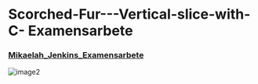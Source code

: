 # Scorched-Fur---Vertical-slice-with-C- Examensarbete

### [Mikaelah_Jenkins_Examensarbete](https://github.com/MikaelahJ/Scorched-Fur---Vertical-slice-with-C-/files/14898113/GP22_Mikaelah_Jenkins_ExArb.pdf)
![image2](https://github.com/MikaelahJ/Scorched-Fur---Vertical-slice-with-C-/assets/113012054/d59a7e5f-966d-4de6-910d-7c3f4fd98464)
